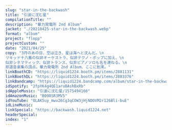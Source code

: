 ```yaml
---
slug: "star-in-the-backwash"
title: "引波に沈む星"
compilationTitle: ""
description: "華力発電所 2nd Album"
jacket: "./20210425-star-in-the-backwash.webp"
format: "album"
project: "flopp"
projectCustom: ""
date: "2021/04/25"
copy: "3月のあの日、空は泣き、星は海へと沈んだ。\n
リキッド十八番の似非オーケストラ、似非テクノ・ポップに加え、\n
似非シネマティック、似非トランス、似非ピアノソロも名を連ねる。\n
邪道音楽集の頂点。華力発電所 2nd Album、ここに到来。"
linkBoothCD: "https://liquid1224.booth.pm/items/2881131"
linkBoothDL: "https://liquid1224.booth.pm/items/2883376"
linkBandcamp: "https://liquid1224.bandcamp.com/album/star-in-the-backwash"
idSpotify: "2fpYK4g4QE1aruBAshBxRb"
idAppleMusic: "引波に沈む星/1575494166"
idAmazonMusic: "B098SR3MV5"
idYouTube: "OLAK5uy_mwv26Cg3qCOW3jHjNDOVM2r126Bli-buE"
idLineMusic: 
linkSpecial: "https://backwash.liquid1224.net"
headerSpecial: 
index: "1"
---
```

